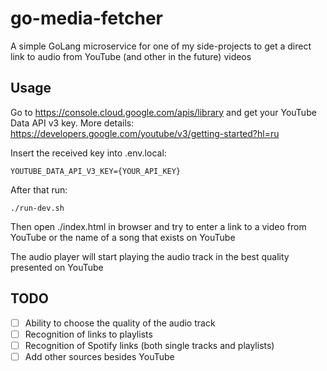 # go-media-fetcher

A simple GoLang microservice for one of my side-projects to get a direct link to audio from YouTube (and other in the future) videos

## Usage
Go to https://console.cloud.google.com/apis/library and get your YouTube Data API v3 key. More details: https://developers.google.com/youtube/v3/getting-started?hl=ru

Insert the received key into .env.local:

    YOUTUBE_DATA_API_V3_KEY={YOUR_API_KEY}

After that run:

    ./run-dev.sh

Then open ./index.html in browser and try to enter a link to a video from YouTube or the name of a song that exists on YouTube

The audio player will start playing the audio track in the best quality presented on YouTube

## TODO

- [ ] Ability to choose the quality of the audio track
- [ ] Recognition of links to playlists
- [ ] Recognition of Spotify links (both single tracks and playlists)
- [ ] Add other sources besides YouTube